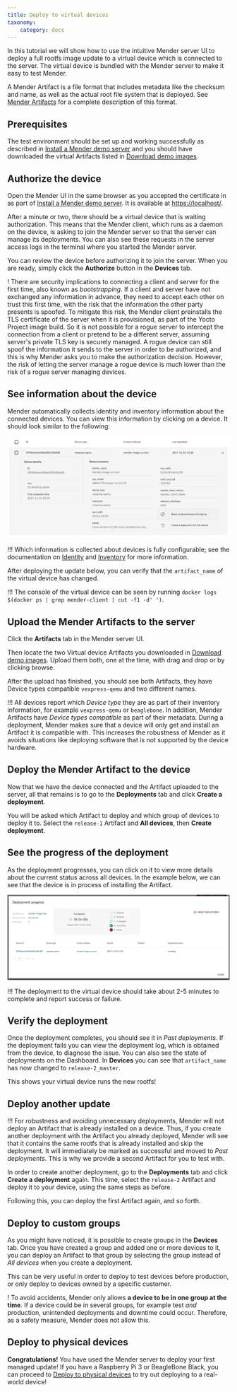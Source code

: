 ```yaml
---
title: Deploy to virtual devices
taxonomy:
    category: docs
---
```


In this tutorial we will show how to use the intuitive Mender server UI
to deploy a full rootfs image update to a virtual device which is
connected to the server. The virtual device is bundled with the
Mender server to make it easy to test Mender.

A Mender Artifact is a file format that includes metadata like the
checksum and name, as well as the actual root file system that is
deployed. See [Mender Artifacts](../../architecture/mender-artifacts) for
a complete description of this format.


## Prerequisites

The test environment should be set up and working successfully
as described in [Install a Mender demo server](../create-a-test-environment) and
you should have downloaded the virtual Artifacts listed in
[Download demo images](../download-test-images).


## Authorize the device

Open the Mender UI in the same browser as you accepted the certificate
in as part of [Install a Mender demo server](../create-a-test-environment).
It is available at [https://localhost/](https://localhost/?target=_blank).

After a minute or two, there should be a virtual device that is waiting authorization.
This means that the Mender client, which runs as a daemon on the device,
is asking to join the Mender server so that the server can manage
its deployments. You can also see these requests
in the server access logs in the terminal where you started the
Mender server.

You can review the device before authorizing it to join the server.
When you are ready, simply click the **Authorize** button
in the **Devices** tab.

! There are security implications to connecting a client and server for the first time, also known as *bootstrapping*. If a client and server have not exchanged any information in advance, they need to accept each other on trust this first time, with the risk that the information the other party presents is spoofed. To mitigate this risk, the Mender client preinstalls the TLS certificate of the server when it is provisioned, as part of the Yocto Project image build. So it is not possible for a rogue server to intercept the connection from a client or pretend to be a different server, assuming server's private TLS key is securely managed. A rogue device can still spoof the information it sends to the server in order to be authorized, and this is why Mender asks you to make the authorization decision. However, the risk of letting the server manage a rogue device is much lower than the risk of a rogue server managing devices.


## See information about the device

Mender automatically collects identity and inventory information
about the connected devices. You can view this information by
clicking on a device. It should look similar to the following:

![Mender UI - Device information](device_information.png)


!!! Which information is collected about devices is fully configurable; see the documentation on [Identity](../../client-configuration/identity) and [Inventory](../../client-configuration/inventory) for more information.

After deploying the update below, you can verify that the `artifact_name` of the virtual device has changed.

!!! The console of the virtual device can be seen by running `docker logs $(docker ps | grep mender-client | cut -f1 -d' ')`.


## Upload the Mender Artifacts to the server

Click the **Artifacts** tab in the Mender server UI.

Then locate the two Virtual device Artifacts you downloaded in [Download demo images](../download-test-images).
Upload them both, one at the time, with drag and drop or by clicking browse.

After the upload has finished, you should see both Artifacts, they have Device types compatible `vexpress-qemu` and two different names.

!!! All devices report which *Device type* they are as part of their inventory information, for example `vexpress-qemu` or `beaglebone`. In addition, Mender Artifacts have *Device types compatible* as part of their metadata. During a deployment, Mender makes sure that a device will only get and install an Artifact it is compatible with. This increases the robustness of Mender as it avoids situations like deploying software that is not supported by the device hardware.


## Deploy the Mender Artifact to the device

Now that we have the device connected and the Artifact
uploaded to the server, all that remains is to go to the
**Deployments** tab and click **Create a deployment**.

You will be asked which Artifact to deploy and which
group of devices to deploy it to. Select
the `release-1` Artifact and **All devices**, then
**Create deployment**.


## See the progress of the deployment

As the deployment progresses, you can click on it to view more details about the current status across all devices.
In the example below, we can see that the device is in process of installing the Artifact.

![Mender UI - Deployment progress](deployment_report.png)

!!! The deployment to the virtual device should take about 2-5 minutes to complete and report success or failure.


## Verify the deployment

[start_autoupdate_release-2_x.x.x]: #

Once the deployment completes, you should see it in *Past deployments*.
If the deployment fails you can view the deployment log,
which is obtained from the device, to diagnose the issue.
You can also see the state of deployments on the Dashboard.
In **Devices** you can see that `artifact_name` has now changed to `release-2_master`.

[end_autoupdate_release-2_x.x.x]: #

This shows your virtual device runs the new rootfs!


## Deploy another update

!!! For robustness and avoiding unnecessary deployments, Mender will not deploy an Artifact that is already installed on a device.  Thus, if you create another deployment with the Artifact you already deployed, Mender will see that it contains the same rootfs that is already installed and skip the deployment. It will immediately be marked as successful and moved to *Past deployments*. This is why we provide a second Artifact for you to test with.

In order to create another deployment, go to the
**Deployments** tab and click **Create a deployment** again.
This time, select the `release-2` Artifact and
deploy it to your device, using the same steps as before.

Following this, you can deploy the first Artifact again, and so forth.


## Deploy to custom groups

As you might have noticed, it is possible to create
groups in the **Devices** tab. Once you have created a
group and added one or more devices to it, you can deploy
an Artifact to that group by selecting the group instead
of *All devices* when you create a deployment.

This can be very useful in order to deploy to test devices
before production, or only deploy to devices owned by a specific customer.

! To avoid accidents, Mender only allows **a device to be in one group at the time**. If a device could be in several groups, for example test *and* production, unintended deployments and downtime could occur. Therefore, as a safety measure, Mender does not allow this.


## Deploy to physical devices

**Congratulations!** You have used the Mender server to deploy your first managed update!
If you have a Raspberry Pi 3 or BeagleBone Black, you can proceed to
[Deploy to physical devices](../deploy-to-physical-devices) to try out deploying to a
real-world device!
